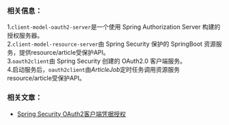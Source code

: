 ### 相关信息：

1.`client-model-oauth2-server`是一个使用 Spring Authorization Server 构建的授权服务器。<br>
2.`client-model-resource-server`由 Spring Security 保护的 SpringBoot 资源服务，提供resource/article受保护API。<br>
3.`oauth2client`由 Spring Security 创建的 OAuth2.0 客户端服务。<br>
4.启动服务后，`oauth2client`由*ArticleJob*定时任务调用资源服务resource/article受保护API。

### 相关文章：

- [Spring Security OAuth2客户端凭据授权](https://relive27.github.io/blog/oauth2-client-model)
